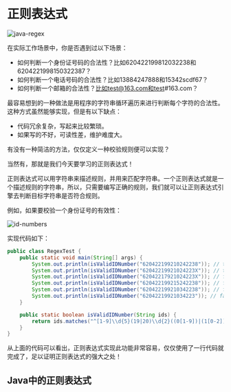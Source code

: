 # 正则表达式

![java-regex](https://tva1.sinaimg.cn/large/008eGmZEly1gpcpp6hmkgj31720fa0yp.jpg)

在实际工作场景中，你是否遇到过以下场景：
* 如何判断一个身份证号码的合法性？比如620422199812032238和6204221998150322387？
* 如何判断一个电话号码的合法性？比如13884247888和15342scdf67？
* 如何判断一个邮箱的合法性？比如test@163.com和test#163.com？

最容易想到的一种做法是用程序的字符串循环遍历来进行判断每个字符的合法性。这种方式虽然能够实现，但是有以下缺点：
* 代码冗余复杂，写起来比较繁琐。
* 如果写的不好，可读性差，维护难度大。

有没有一种简洁的方法，仅仅定义一种校验规则便可以实现？

当然有，那就是我们今天要学习的正则表达式！

正则表达式可以用字符串来描述规则，并用来匹配字符串。一个正则表达式就是一个描述规则的字符串，所以，只需要编写正确的规则，我们就可以让正则表达式引擎去判断目标字符串是否符合规则。

例如，如果要校验一个身份证号的有效性：

![id-numbers](https://tva1.sinaimg.cn/large/008eGmZEly1gpdw1l0d30j30j606e0t6.jpg)

实现代码如下：
```java
public class RegexTest {
    public static void main(String[] args) {
        System.out.println(isValidIDNumber("620422199210242238")); // true
        System.out.println(isValidIDNumber("62042219921024223X")); // true
        System.out.println(isValidIDNumber("62042217921024223X")); // false
        System.out.println(isValidIDNumber("620422199215242238")); // false
        System.out.println(isValidIDNumber("620422199210342238")); // false
        System.out.println(isValidIDNumber("62042219921034223")); // false
    }

    public static boolean isValidIDNumber(String ids) {
        return ids.matches("^[1-9]\\d{5}(19|20)\\d{2}((0[1-9])|(1[0-2]))(([0-2][1-9])|10|20|30|31)\\d{3}[0-9Xx]");
    }
}
```

从上面的代码可以看出，正则表达式实现此功能非常容易，仅仅使用了一行代码就完成了，足以证明正则表达式的强大之处！

## Java中的正则表达式